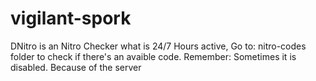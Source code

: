 # vigilant-spork
DNitro is an Nitro Checker what is 24/7 Hours active, Go to: nitro-codes folder to check  if there's an avaible code. Remember: Sometimes it is disabled. Because of the server
